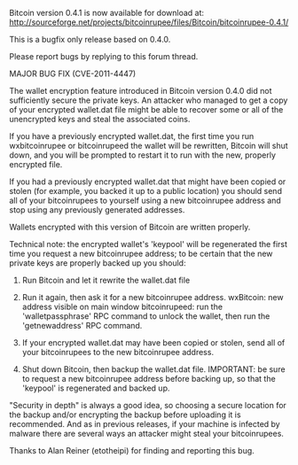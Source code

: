 Bitcoin version 0.4.1 is now available for download at:
http://sourceforge.net/projects/bitcoinrupee/files/Bitcoin/bitcoinrupee-0.4.1/

This is a bugfix only release based on 0.4.0.

Please report bugs by replying to this forum thread.

MAJOR BUG FIX  (CVE-2011-4447)

The wallet encryption feature introduced in Bitcoin version 0.4.0 did not sufficiently secure the private keys. An attacker who
managed to get a copy of your encrypted wallet.dat file might be able to recover some or all of the unencrypted keys and steal the
associated coins.

If you have a previously encrypted wallet.dat, the first time you run wxbitcoinrupee or bitcoinrupeed the wallet will be rewritten, Bitcoin will
shut down, and you will be prompted to restart it to run with the new, properly encrypted file.

If you had a previously encrypted wallet.dat that might have been copied or stolen (for example, you backed it up to a public
location) you should send all of your bitcoinrupees to yourself using a new bitcoinrupee address and stop using any previously generated addresses.

Wallets encrypted with this version of Bitcoin are written properly.

Technical note: the encrypted wallet's 'keypool' will be regenerated the first time you request a new bitcoinrupee address; to be certain that the
new private keys are properly backed up you should:

1. Run Bitcoin and let it rewrite the wallet.dat file

2. Run it again, then ask it for a new bitcoinrupee address.
wxBitcoin: new address visible on main window
bitcoinrupeed: run the 'walletpassphrase' RPC command to unlock the wallet,  then run the 'getnewaddress' RPC command.

3. If your encrypted wallet.dat may have been copied or stolen, send all of your bitcoinrupees to the new bitcoinrupee address.

4. Shut down Bitcoin, then backup the wallet.dat file.
IMPORTANT: be sure to request a new bitcoinrupee address before backing up, so that the 'keypool' is regenerated and backed up.

"Security in depth" is always a good idea, so choosing a secure location for the backup and/or encrypting the backup before uploading it is recommended. And as in previous releases, if your machine is infected by malware there are several ways an attacker might steal your bitcoinrupees.

Thanks to Alan Reiner (etotheipi) for finding and reporting this bug.
